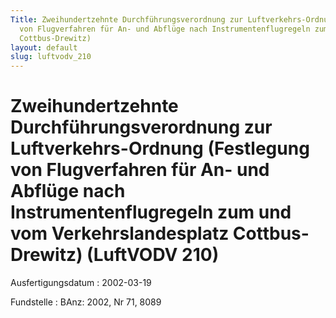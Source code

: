 ```yaml
---
Title: Zweihundertzehnte Durchführungsverordnung zur Luftverkehrs-Ordnung (Festlegung
  von Flugverfahren für An- und Abflüge nach Instrumentenflugregeln zum und vom Verkehrslandesplatz
  Cottbus-Drewitz)
layout: default
slug: luftvodv_210
---
```


# Zweihundertzehnte Durchführungsverordnung zur Luftverkehrs-Ordnung (Festlegung von Flugverfahren für An- und Abflüge nach Instrumentenflugregeln zum und vom Verkehrslandesplatz Cottbus-Drewitz) (LuftVODV 210)

Ausfertigungsdatum
:   2002-03-19

Fundstelle
:   BAnz: 2002, Nr 71, 8089

